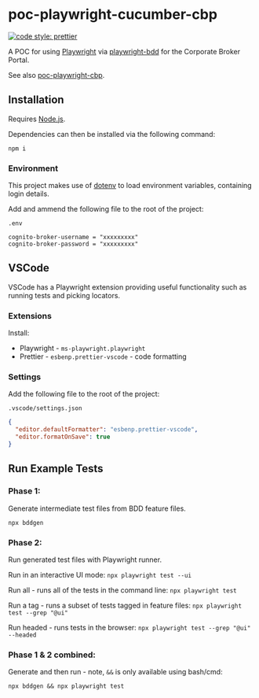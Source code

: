 # poc-playwright-cucumber-cbp

[![code style: prettier](https://img.shields.io/badge/code_style-prettier-ff69b4.svg?style=flat-square)](https://github.com/prettier/prettier)

A POC for using [Playwright](https://playwright.dev/docs/intro) via [playwright-bdd](https://github.com/vitalets/playwright-bdd) for the Corporate Broker Portal.

See also [poc-playwright-cbp](https://github.com/joelindridge-sh/poc-playwright-cbp).

## Installation

Requires [Node.js](https://nodejs.org/).

Dependencies can then be installed via the following command:

`npm i`

### Environment

This project makes use of [dotenv](https://github.com/motdotla/dotenv) to load environment variables, containing login details.

Add and ammend the following file to the root of the project:

`.env`

```properties
cognito-broker-username = "xxxxxxxxx"
cognito-broker-password = "xxxxxxxxx"
```

## VSCode

VSCode has a Playwright extension providing useful functionality such as running tests and picking locators.

### Extensions

Install:

- Playwright - `ms-playwright.playwright`
- Prettier - `esbenp.prettier-vscode` - code formatting

### Settings

Add the following file to the root of the project:

`.vscode/settings.json`

```JSON
{
  "editor.defaultFormatter": "esbenp.prettier-vscode",
  "editor.formatOnSave": true
}
```

## Run Example Tests

### Phase 1:

Generate intermediate test files from BDD feature files.

`npx bddgen`

### Phase 2:

Run generated test files with Playwright runner.

Run in an interactive UI mode:
`npx playwright test --ui`

Run all - runs all of the tests in the command line:
`npx playwright test`

Run a tag - runs a subset of tests tagged in feature files:
`npx playwright test --grep "@ui"`

Run headed - runs tests in the browser:
`npx playwright test --grep "@ui" --headed`

### Phase 1 & 2 combined:

Generate and then run - note, `&&` is only available using bash/cmd:

`npx bddgen && npx playwright test`
